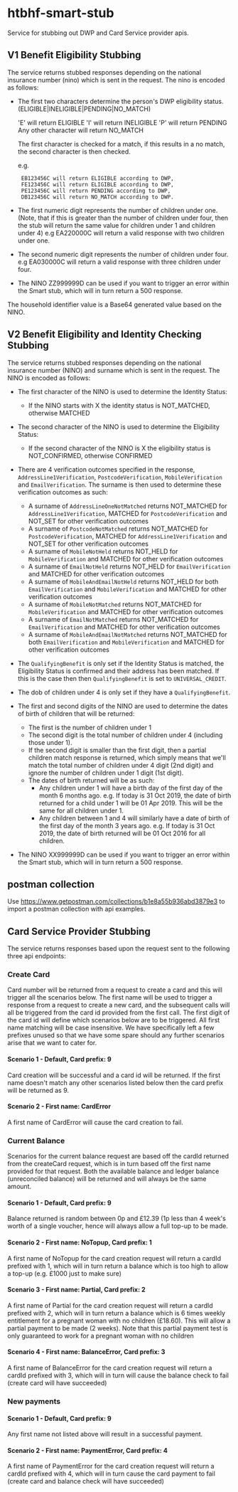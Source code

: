 # htbhf-smart-stub
Service for stubbing out DWP and Card Service provider apis.

## V1 Benefit Eligibility Stubbing
The service returns stubbed responses depending on the national insurance number (nino) which is sent in the request.
The nino is encoded as follows:

* The first two characters determine the person's DWP eligibility status. (ELIGIBLE|INELIGIBLE|PENDING|NO_MATCH)
  

  'E' will return ELIGIBLE
  'I' will return INELIGIBLE
  'P' will return PENDING
  Any other character will return NO_MATCH
  
  The first character is checked for a match, if this results in a no match, the second character is then checked.

  e.g. 
       
       EB123456C will return ELIGIBLE according to DWP, 
       FE123456C will return ELIGIBLE according to DWP,
       PE123456C will return PENDING according to DWP,
       DB123456C will return NO_MATCH according to DWP.
             
    
* The first numeric digit represents the number of children under one. (Note, that if this is greater than the number of children under four, 
then the stub will return the same value for children under 1 and children under 4)
  e.g EA220000C will return a valid response with two children under one.
  
* The second numeric digit represents the number of children under four.
  e.g EA030000C will return a valid response with three children under four.
  
* The NINO ZZ999999D can be used if you want to trigger an error within the Smart stub, which will in turn return a 500 response.

The household identifier value is a Base64 generated value based on the NINO.

## V2 Benefit Eligibility and Identity Checking Stubbing

The service returns stubbed responses depending on the national insurance number (NINO) and surname which is sent in the request.
The NINO is encoded as follows:

 * The first character of the NINO is used to determine the Identity Status:
   * If the NINO starts with X the identity status is NOT_MATCHED, otherwise MATCHED
 * The second character of the NINO is used to determine the Eligibility Status:
   * If the second character of the NINO is X the eligibility status is NOT_CONFIRMED, otherwise CONFIRMED
 * There are 4 verification outcomes specified in the response, `AddressLine1Verification`, `PostcodeVerification`, `MobileVerification` 
 and `EmailVerification`. The surname is then used to determine these verification outcomes as such:
   * A surname of `AddressLineOneNotMatched` returns NOT_MATCHED for `AddressLine1Verification`, MATCHED for `PostcodeVerification` and NOT_SET for other verification outcomes
   * A surname of `PostcodeNotMatched` returns NOT_MATCHED for `PostcodeVerification`, MATCHED for `AddressLine1Verification` and NOT_SET for other verification outcomes
   * A surname of `MobileNotHeld` returns NOT_HELD for `MobileVerification` and MATCHED for other verification outcomes
   * A surname of `EmailNotHeld` returns NOT_HELD for `EmailVerification` and MATCHED for other verification outcomes
   * A surname of `MobileAndEmailNotHeld` returns NOT_HELD for both `EmailVerification` and `MobileVerification` and MATCHED for other verification outcomes
   * A surname of `MobileNotMatched` returns NOT_MATCHED for `MobileVerification` and MATCHED for other verification outcomes
   * A surname of `EmailNotMatched` returns NOT_MATCHED for `EmailVerification` and MATCHED for other verification outcomes
   * A surname of `MobileAndEmailNotMatched` returns NOT_MATCHED for both `EmailVerification` and `MobileVerification` and MATCHED for other verification outcomes
 * The `QualifyingBenefit` is only set if the Identity Status is matched, the Eligibility Status is confirmed and their address has
  been matched. If this is the case then then `QualifyingBenefit` is set to `UNIVERSAL_CREDIT`.
 * The dob of children under 4 is only set if they have a `QualifyingBenefit`.
 * The first and second digits of the NINO are used to determine the dates of birth of children that will be returned:
   * The first is the number of children under 1
   * The second digit is the total number of children under 4 (including those under 1).
   * If the second digit is smaller than the first digit, then a partial children match response is returned, which simply means
   that we'll match the total number of children under 4 digit (2nd digit) and ignore the number of children under 1 digit (1st digit).
   * The dates of birth returned will be as such:
     * Any children under 1 will have a birth day of the first day of the month 6 months ago. e.g. If today is 31 Oct 2019, the date of birth returned
     for a child under 1 will be 01 Apr 2019. This will be the same for all children under 1.
     * Any children between 1 and 4 will similarly have a date of birth of the first day of the month 3 years ago. e.g. If today is 31 Oct 2019, the
     date of birth returned will be 01 Oct 2016 for all children.
  
* The NINO XX999999D can be used if you want to trigger an error within the Smart stub, which will in turn return a 500 response.

## postman collection
Use https://www.getpostman.com/collections/b1e8a55b936abd3879e3 to import a postman collection with api examples.

## Card Service Provider Stubbing

The service returns responses based upon the request sent to the following three api endpoints:

### Create Card

Card number will be returned from a request to create a card and this will trigger all the scenarios below.
The first name will be used to trigger a response from a request to create a new card, and the subsequent
calls will all be triggered from the card id provided from the first call. The first digit of the card id
will define which scenarios below are to be triggered. All first name matching will be case insensitive.
We have specifically left a few prefixes unused so that we have some spare should any further scenarios
arise that we want to cater for.

#### Scenario 1 - Default, Card prefix: 9
Card creation will be successful and a card id will be returned. If the first name doesn't match any other scenarios listed
below then the card prefix will be returned as 9.

#### Scenario 2 - First name: CardError
A first name of CardError will cause the card creation to fail.

### Current Balance

Scenarios for the current balance request are based off the cardId returned from the createCard request,
which is in turn based off the first name provided for that request. Both the available balance and ledger balance
(unreconciled balance) will be returned and will always be the same amount.

#### Scenario 1 - Default, Card prefix: 9

Balance returned is random between 0p and £12.39 (1p less than 4 week's worth of a single voucher,
hence will always allow a full top-up to be made.

#### Scenario 2 - First name: NoTopup, Card prefix: 1

A first name of NoTopup for the card creation request will return a cardId prefixed with 1, which will
in turn return a balance which is too high to allow a top-up (e.g. £1000 just to make sure)

#### Scenario 3 - First name: Partial, Card prefix: 2

A first name of Partial for the card creation request will return a cardId prefixed with 2, which will
in turn return a balance which is 6 times weekly entitlement for a pregnant woman with no children (£18.60).
This will allow a partial payment to be made (2 weeks). Note that this partial payment test is only guaranteed
to work for a pregnant woman with no children

#### Scenario 4 - First name: BalanceError, Card prefix: 3

A first name of BalanceError for the card creation request will return a cardId prefixed with 3, which will
in turn will cause the balance check to fail (create card will have succeeded)

### New payments

#### Scenario 1 - Default, Card prefix: 9

Any first name not listed above will result in a successful payment.

#### Scenario 2 - First name: PaymentError, Card prefix: 4

A first name of PaymentError for the card creation request will return a cardId prefixed with 4, which will
in turn cause the card payment to fail (create card and balance check will have succeeded)
